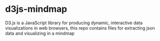 # d3js-mindmap
D3.js is a JavaScript library for producing dynamic, interactive data visualizations in web browsers, this repo contains files for extracting json data and visualizing in a mindmap
